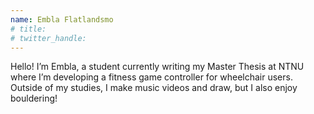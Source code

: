 ```yaml
---
name: Embla Flatlandsmo
# title: 
# twitter_handle: 
---
```

Hello! I’m Embla, a student currently writing my Master Thesis at NTNU where I’m developing a fitness game controller for wheelchair users. Outside of my studies, I make music videos and draw, but I also enjoy bouldering!
